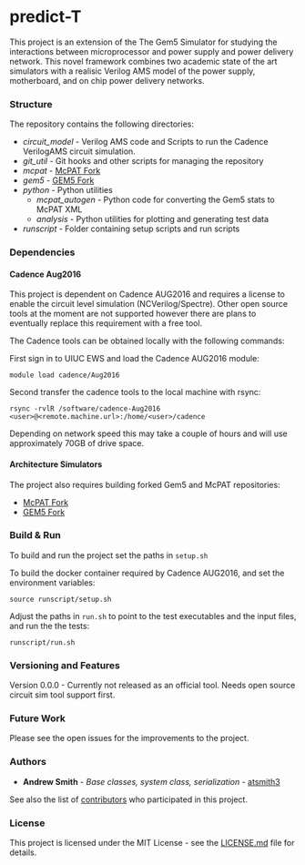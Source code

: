 # predict-T

This project is an extension of the The Gem5 Simulator for studying the
interactions between microprocessor and power supply and power delivery
network. This novel framework combines two academic state of the art
simulators with a realisic Verilog AMS model of the power supply, motherboard,
and on chip power delivery networks.



### Structure

The repository contains the following directories:

- *circuit\_model* - Verilog AMS code and Scripts to run the Cadence
VerilogAMS circuit simulation.
- *git_util* - Git hooks and other scripts for managing the repository
- *mcpat* - [McPAT Fork](https://github.com/atsmith3/mcpat)
- *gem5* - [GEM5 Fork](https://github.com/atsmith3/gem5)
- *python* - Python utilities 
  - *mcpat_autogen* - Python code for converting the Gem5 stats to McPAT XML
  - *analysis* - Python utilities for plotting and generating test data
- *runscript* - Folder containing setup scripts and run scripts



### Dependencies

#### Cadence Aug2016
This project is dependent on Cadence AUG2016 and requires a license to enable
the circuit level simulation (NCVerilog/Spectre). Other open source tools at
the moment are not supported however there are plans to eventually replace
this requirement with a free tool.

The Cadence tools can be obtained locally with the following commands:

First sign in to UIUC EWS and load the Cadence AUG2016 module:

`module load cadence/Aug2016`

Second transfer the cadence tools to the local machine with rsync:

`rsync -rvlR /software/cadence-Aug2016
<user>@<remote.machine.url>:/home/<user>/cadence`

Depending on network speed this may take a couple of hours and will use
approximately 70GB of drive space.

#### Architecture Simulators

The project also requires building forked Gem5 and McPAT repositories:
- [McPAT Fork](https://github.com/atsmith3/mcpat)
- [GEM5 Fork](https://github.com/atsmith3/gem5)



### Build & Run

To build and run the project set the paths in `setup.sh`

To build the docker container required by Cadence AUG2016, and set the
environment variables:

`source runscript/setup.sh`

Adjust the paths in `run.sh` to point to the test executables and the input
files, and run the the tests:

`runscript/run.sh`



### Versioning and Features

Version 0.0.0 - Currently not released as an official tool. Needs open source
circuit sim tool support first.



### Future Work

Please see the open issues for the improvements to the project.



### Authors

* **Andrew Smith** - *Base classes, system class, serialization* - [atsmith3](https://github.com/atsmith3)

See also the list of [contributors](https://github.com/atsmith3/predict-T/graphs/contributors) who participated in this project.



### License

This project is licensed under the MIT License - see the [LICENSE.md](LICENSE.md) file for details.
